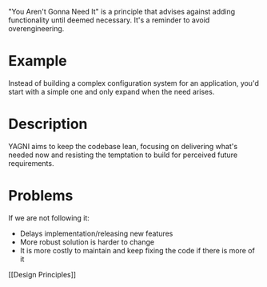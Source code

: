 "You Aren't Gonna Need It" is a principle that advises against adding functionality until deemed necessary. It's a reminder to avoid overengineering.

# Example
Instead of building a complex configuration system for an application, you'd start with a simple one and only expand when the need arises.

# Description
YAGNI aims to keep the codebase lean, focusing on delivering what's needed now and resisting the temptation to build for perceived future requirements.

# Problems
If we are not following it:
- Delays implementation/releasing new features
- More robust solution is harder to change
- It is more costly to maintain and keep fixing the code if there is more of it

[[Design Principles]]